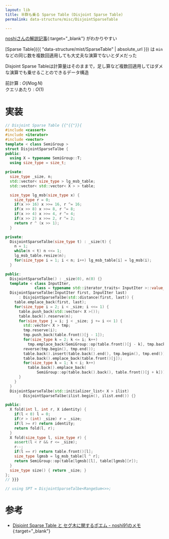 ```yaml
---
layout: lib
title: 半群も乗る Sparse Table (Disjoint Sparse Table)
permalink: data-structure/misc/DisjointSparseTable

---
```



[noshiさんの解説記事](http://noshi91.hatenablog.com/entry/2018/05/08/183946#f-8405daed){:target="_blank"}<!--_--> がわかりやすい

[Sparse Table]({{ "data-structure/mist/SparseTable" | absolute_url }}) は `min` などの同じ数を複数回適用しても大丈夫な演算でないとダメだった

Disjoint Sparse Tableは計算量はそのままで，足し算など複数回適用してはダメな演算でも乗せることのできるデータ構造

前計算 : $O(N \log N)$  
クエリあたり : $O(1)$

# 実装


```cpp
// Disjoint Sparse Table {{"{{"}}{
#include <cassert>
#include <iterator>
#include <vector>
template < class SemiGroup >
struct DisjointSparseTalbe {
public:
  using X = typename SemiGroup::T;
  using size_type = size_t;

private:
  size_type _size, n;
  std::vector< size_type > lg_msb_table;
  std::vector< std::vector< X > > table;

  size_type lg_msb(size_type x) {
    size_type r = 0;
    if(x >> 16) x >>= 16, r ^= 16;
    if(x >> 8) x >>= 8, r ^= 8;
    if(x >> 4) x >>= 4, r ^= 4;
    if(x >> 2) x >>= 2, r ^= 2;
    return r ^ (x >> 1);
  }

private:
  DisjointSparseTalbe(size_type t) : _size(t) {
    n = 1;
    while(n < t) n <<= 1;
    lg_msb_table.resize(n);
    for(size_type i = 1; i < n; i++) lg_msb_table[i] = lg_msb(i);
  }

public:
  DisjointSparseTalbe() : _size(0), n(0) {}
  template < class InputIter,
             class = typename std::iterator_traits< InputIter >::value_type >
  DisjointSparseTalbe(InputIter first, InputIter last)
      : DisjointSparseTalbe(std::distance(first, last)) {
    table.emplace_back(first, last);
    for(size_type i = 2; i < _size; i <<= 1) {
      table.push_back(std::vector< X >());
      table.back().reserve(n);
      for(size_type j = i; j < _size; j += i << 1) {
        std::vector< X > tmp;
        tmp.reserve(i);
        tmp.push_back(table.front()[j - 1]);
        for(size_type k = 2; k <= i; k++)
          tmp.emplace_back(SemiGroup::op(table.front()[j - k], tmp.back()));
        reverse(tmp.begin(), tmp.end());
        table.back().insert(table.back().end(), tmp.begin(), tmp.end());
        table.back().emplace_back(table.front()[j]);
        for(size_type k = 1; k < i; k++)
          table.back().emplace_back(
              SemiGroup::op(table.back().back(), table.front()[j + k]));
      }
    }
  }
  DisjointSparseTalbe(std::initializer_list< X > ilist)
      : DisjointSparseTalbe(ilist.begin(), ilist.end()) {}

public:
  X fold(int l, int r, X identity) {
    if(l < 0) l = 0;
    if(r > (int) _size) r = _size;
    if(l >= r) return identity;
    return fold(l, r);
  }
  X fold(size_type l, size_type r) {
    assert(l < r && r <= _size);
    r--;
    if(l == r) return table.front()[l];
    size_type lgmsb = lg_msb_table[l ^ r];
    return SemiGroup::op(table[lgmsb][l], table[lgmsb][r]);
  }
  size_type size() { return _size; }
};
// }}}

// using SPT = DisjointSparseTalbe<RangeSum<>>;
```


# 参考

* [Disjoint Sparse Table と セグ木に関するポエム - noshi91のメモ](http://noshi91.hatenablog.com/entry/2018/05/08/183946#f-8405daed){:target="_blank"}<!--_-->

